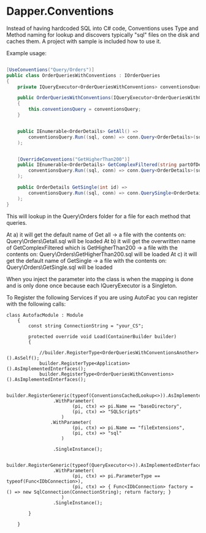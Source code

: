 # Dapper.Conventions
Instead of having hardcoded SQL into C# code, Conventions uses Type and Method naming for lookup and discovers typically "sql" files on the disk and caches them. A project with sample is included how to use it.


Example usage:

```csharp

[UseConventions("Query/Orders")]
public class OrderQueriesWithConventions : IOrderQueries
{
    private IQueryExecutor<OrderQueriesWithConventions> conventionsQuery;

    public OrderQueriesWithConventions(IQueryExecutor<OrderQueriesWithConventions> conventionsQuery)
    {
        this.conventionsQuery = conventionsQuery;
    }


    public IEnumerable<OrderDetails> GetAll() => 
        conventionsQuery.Run((sql, conn) => conn.Query<OrderDetails>(sql)   // a
    );


    [OverrideConventions("GetHigherThan200")]
    public IEnumerable<OrderDetails> GetComplexFiltered(string partOfDetails) =>
        conventionsQuery.Run((sql, conn) => conn.Query<OrderDetails>(sql)    // b
    );

    public OrderDetails GetSingle(int id) => 
        conventionsQuery.Run((sql, conn) => conn.QuerySingle<OrderDetails>(sql, new { Id = id })   // c
    );
}
```

This will lookup in the Query\Orders folder for a file for each method that queries. 

At a) it will get the default name of Get all -> a file with the contents on: Query\Orders\Getall.sql will be loaded
At b) it will get the overwritten name of GetComplexFiltered which is GetHigherThan200 -> a file with the contents on: Query\Orders\GetHigherThan200.sql will be loaded
At c) it will get the default name of GetSingle -> a file with the contents on: Query\Orders\GetSingle.sql will be loaded

When you inject the parameter into the class is when the mapping is done and is only done once because each IQueryExecutor<T> is a Singleton.


To Register the following Services if you are using AutoFac you can register with the following calls:

```
class AutofacModule : Module
    {
        const string ConnectionString = "your_CS";

        protected override void Load(ContainerBuilder builder)
        {
           
            //builder.RegisterType<OrderQueriesWithConventionsAnother>().AsSelf();
            builder.RegisterType<Application>().AsImplementedInterfaces();
            builder.RegisterType<OrderQueriesWithConventions>().AsImplementedInterfaces();            

            builder.RegisterGeneric(typeof(ConventionsCachedLookup<>)).AsImplementedInterfaces()
                 .WithParameter(
                        (pi, ctx) => pi.Name == "baseDirectory",
                        (pi, ctx) => "SQLScripts"
                    ) 
                .WithParameter(
                        (pi, ctx) => pi.Name == "fileExtensions",
                        (pi, ctx) => "sql"
                    )

                 .SingleInstance();

            builder.RegisterGeneric(typeof(QueryExecutor<>)).AsImplementedInterfaces()
                 .WithParameter(
                        (pi, ctx) => pi.ParameterType == typeof(Func<IDbConnection>),
                        (pi, ctx) => { Func<IDbConnection> factory = () => new SqlConnection(ConnectionString); return factory; }
                    )
                 .SingleInstance();

        }

    }

```
